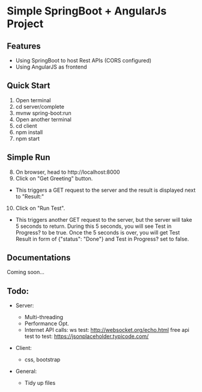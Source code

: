 # Simple SpringBoot + AngularJs Project

## Features
 - Using SpringBoot to host Rest APIs (CORS configured)
 - Using AngularJS as frontend

## Quick Start
1. Open terminal
2. cd server/complete
3. mvnw spring-boot:run
4. Open another terminal
5. cd client
6. npm install
7. npm start

## Simple Run
8. On browser, head to http://localhost:8000
9. Click on "Get Greeting" button. 
 - This triggers a GET request to the server and the result is displayed next to "Result:"

10. Click on "Run Test".
 - This triggers another GET request to the server, but the server will take 5 seconds to return. During this 5 seconds, you will see Test in Progress? to be true. Once the 5 seconds is over, you will get Test Result in form of {"status": "Done"} and Test in Progress? set to false.

## Documentations

Coming soon...

## Todo:
 - Server:
     - Multi-threading
     - Performance Opt.
     - Internet API calls:
	     ws test: http://websocket.org/echo.html
		free api test to test: https://jsonplaceholder.typicode.com/



 - Client:
     - css, bootstrap

 - General:
     - Tidy up files
